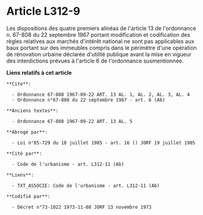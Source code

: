 # Article L312-9

Les dispositions des quatre premiers alinéas de l'article 13 de l'ordonnance n. 67-808 du 22 septembre 1967 portant
modification et codification des règles relatives aux marchés d'intérêt national ne sont pas applicables aux baux portant sur
des immeubles compris dans le périmètre d'une opération de rénovation urbaine déclarée d'utilité publique avant la mise en
vigueur des interdictions prévues à l'article 6 de l'ordonnance susmentionnée.

**Liens relatifs à cet article**

	**Cite**:

	  - Ordonnance 67-808 1967-09-22 ART. 13 AL. 1, AL. 2, AL. 3, AL. 4
	  - Ordonnance n°67-808 du 22 septembre 1967 - art. 6 (Ab)

	**Anciens textes**:

	  - Ordonnance 67-808 1967-09-22 ART. 13 AL. 5

	**Abrogé par**:

	  - Loi n°85-729 du 18 juillet 1985 - art. 16 () JORF 19 juillet 1985

	**Cité par**:

	  - Code de l'urbanisme - art. L312-11 (Ab)

	**Liens**:

	  - TXT_ASSOCIE: Code de l'urbanisme - art. L312-11 (Ab)

	**Codifié par**:

	  - Décret n°73-1022 1973-11-08 JORF 13 novembre 1973
